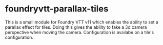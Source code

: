 # foundryvtt-parallax-tiles
This is a small module for Foundry VTT v11 which enables the ability to set a parallax effect for tiles.
Doing this gives the ability to fake a 3d camera perspective when moving the camera.
Configuration is availabe on a tile's configuration.